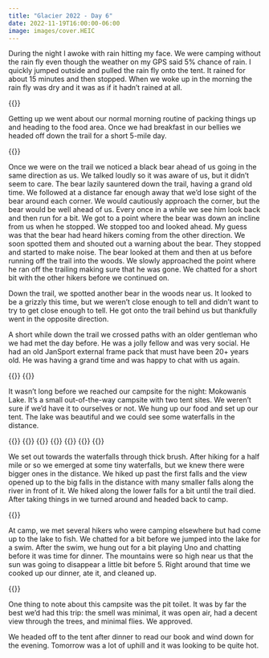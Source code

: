 ```yaml
---
title: "Glacier 2022 - Day 6"
date: 2022-11-19T16:00:00-06:00
image: images/cover.HEIC
---
```


During the night I awoke with rain hitting my face. We were camping without the rain fly even though the weather on my GPS said 5% chance of rain. I quickly jumped outside and pulled the rain fly onto the tent. It rained for about 15 minutes and then stopped. When we woke up in the morning the rain fly was dry and it was as if it hadn’t rained at all.

{{<post-img src="images/1.HEIC" caption="">}}

Getting up we went about our normal morning routine of packing things up and heading to the food area. Once we had breakfast in our bellies we headed off down the trail for a short 5-mile day.

{{<post-img src="images/2.HEIC" caption="">}}

Once we were on the trail we noticed a black bear ahead of us going in the same direction as us. We talked loudly so it was aware of us, but it didn’t seem to care. The bear lazily sauntered down the trail, having a grand old time. We followed at a distance far enough away that we’d lose sight of the bear around each corner. We would cautiously approach the corner, but the bear would be well ahead of us. Every once in a while we see him look back and then run for a bit. We got to a point where the bear was down an incline from us when he stopped. We stopped too and looked ahead. My guess was that the bear had heard hikers coming from the other direction. We soon spotted them and shouted out a warning about the bear. They stopped and started to make noise. The bear looked at them and then at us before running off the trail into the woods. We slowly approached the point where he ran off the trailing making sure that he was gone. We chatted for a short bit with the other hikers before we continued on.

Down the trail, we spotted another bear in the woods near us. It looked to be a grizzly this time, but we weren’t close enough to tell and didn’t want to try to get close enough to tell. He got onto the trail behind us but thankfully went in the opposite direction.

A short while down the trail we crossed paths with an older gentleman who we had met the day before. He was a jolly fellow and was very social. He had an old JanSport external frame pack that must have been 20+ years old. He was having a grand time and was happy to chat with us again.

{{<post-img src="images/3.HEIC" caption="">}}
{{<post-img src="images/4.HEIC" caption="">}}

It wasn’t long before we reached our campsite for the night: Mokowanis Lake. It’s a small out-of-the-way campsite with two tent sites. We weren’t sure if we’d have it to ourselves or not. We hung up our food and set up our tent. The lake was beautiful and we could see some waterfalls in the distance.

{{<post-img src="images/5.HEIC" caption="">}}
{{<post-img src="images/6.HEIC" caption="">}}
{{<post-img src="images/7.HEIC" caption="">}}
{{<post-img src="images/8.HEIC" caption="">}}
{{<post-img src="images/9.HEIC" caption="">}}
{{<post-img src="images/10.HEIC" caption="">}}
{{<post-img src="images/11.HEIC" caption="">}}

We set out towards the waterfalls through thick brush. After hiking for a half mile or so we emerged at some tiny waterfalls, but we knew there were bigger ones in the distance. We hiked up past the first falls and the view opened up to the big falls in the distance with many smaller falls along the river in front of it. We hiked along the lower falls for a bit until the trail died. After taking things in we turned around and headed back to camp.

{{<post-img src="images/12.HEIC" caption="">}}

At camp, we met several hikers who were camping elsewhere but had come up to the lake to fish. We chatted for a bit before we jumped into the lake for a swim. After the swim, we hung out for a bit playing Uno and chatting before it was time for dinner. The mountains were so high near us that the sun was going to disappear a little bit before 5. Right around that time we cooked up our dinner, ate it, and cleaned up.

{{<post-img src="images/13.HEIC" caption="">}}

One thing to note about this campsite was the pit toilet. It was by far the best we’d had this trip: the smell was minimal, it was open air, had a decent view through the trees, and minimal flies. We approved.

We headed off to the tent after dinner to read our book and wind down for the evening. Tomorrow was a lot of uphill and it was looking to be quite hot.

